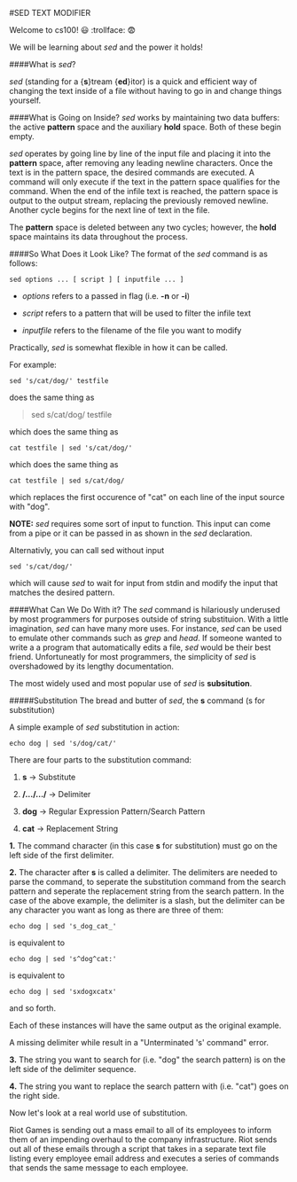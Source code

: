 #SED TEXT MODIFIER

Welcome to cs100! :smiley: :trollface: :fearful:

We will be learning about *sed* and the power it holds!

####What is *sed*?

*sed* (standing for a {**s**}tream {**ed**}itor) is a quick and efficient way of changing the text inside of a file without having to go in and change things yourself.

####What is Going on Inside?
*sed* works by maintaining two data buffers: the active **pattern**
space and the auxiliary **hold** space. Both of these begin empty.

*sed* operates by going line by line of the input file and placing it into 
the **pattern** space, after removing any leading newline characters. 
Once the text is in the pattern space, the desired commands are executed.
A command will only execute if the text in the pattern space qualifies for
the command. When the end of the infile text is reached, the pattern space
is output to the output stream, replacing the previously removed newline.
Another cycle begins for the next line of text in the file.

The **pattern** space is deleted between any two cycles; however, the 
**hold** space maintains its data throughout the process.

####So What Does it Look Like?
The format of the *sed* command is as follows:
```
sed options ... [ script ] [ inputfile ... ]
```

* *options* refers to a passed in flag (i.e. **-n** or **-i**)

* *script* refers to a pattern that will be used to filter the infile text

* *inputfile* refers to the filename of the file you want to modify

Practically, *sed* is somewhat flexible in how it can be called.

For example: 
```
sed 's/cat/dog/' testfile
```

does the same thing as 
<blockquote>
sed s/cat/dog/ testfile
</blockquote>

which does the same thing as
```
cat testfile | sed 's/cat/dog/'
```

which does the same thing as 
```
cat testfile | sed s/cat/dog/
```

which replaces the first occurence of "cat" on each line of the input source with "dog".

**NOTE:** *sed* requires some sort of input to function. This input can come from a pipe or 
it can be passed in as shown in the *sed* declaration. 

Alternativly, you can call sed without input
```
sed 's/cat/dog/'
```

which will cause *sed* to wait for input from stdin and modify the input that matches the
desired pattern.

####What Can We Do With it?
The *sed* command is hilariously underused by most programmers for purposes outside of string 
substituion. With a little imagination, *sed* can have many more uses. For instance, *sed* can 
be used to emulate other commands such as *grep* and *head*. If someone wanted to write a 
a program that automatically edits a file, *sed* would be their best friend. Unfortuneatly for most
programmers, the simplicity of *sed* is overshadowed by its lengthy documentation.

The most widely used and most popular use of *sed* is **subsitution**.

#####Substitution
The bread and butter of *sed*, the **s** command (s for substitution) 

A simple example of *sed* substitution in action: 

```
echo dog | sed 's/dog/cat/'
```

There are four parts to the substitution command:

1. **s** &#8594; Substitute

2. **/.../.../** &#8594; Delimiter

3. **dog** &#8594; Regular Expression Pattern/Search Pattern

4. **cat** &#8594; Replacement String

**1.** The command character (in this case **s** for substitution) must go on the left side of the first
delimiter.

**2.** The character after **s** is called a delimiter. The delimiters are needed to parse the
command, to seperate the substitution command from the search pattern and seperate the replacement string from
the search pattern. In the case of the above example, the delimiter is a slash, but the delimiter can 
be any character you want as long as there are three of them:

```
echo dog | sed 's_dog_cat_'    
```

is equivalent to

```
echo dog | sed 's^dog^cat:'
```

is equivalent to

```
echo dog | sed 'sxdogxcatx'
```

and so forth.

Each of these instances will have the same output as the original example.

A missing delimiter while result in a "Unterminated 's' command" error.

**3.** The string you want to search for (i.e. "dog" the search pattern) is on the left side of the delimiter sequence. 

**4.** The string you want to replace the search pattern with (i.e. "cat") goes on the right side.

Now let&#39;s look at a real world use of substitution.

Riot Games is sending out a mass email to all of its employees to inform them of an
impending overhaul to the company infrastructure. Riot sends out all of these emails
through a script that takes in a separate text file listing every employee email
address and executes a series of commands that sends the same message to each employee.
